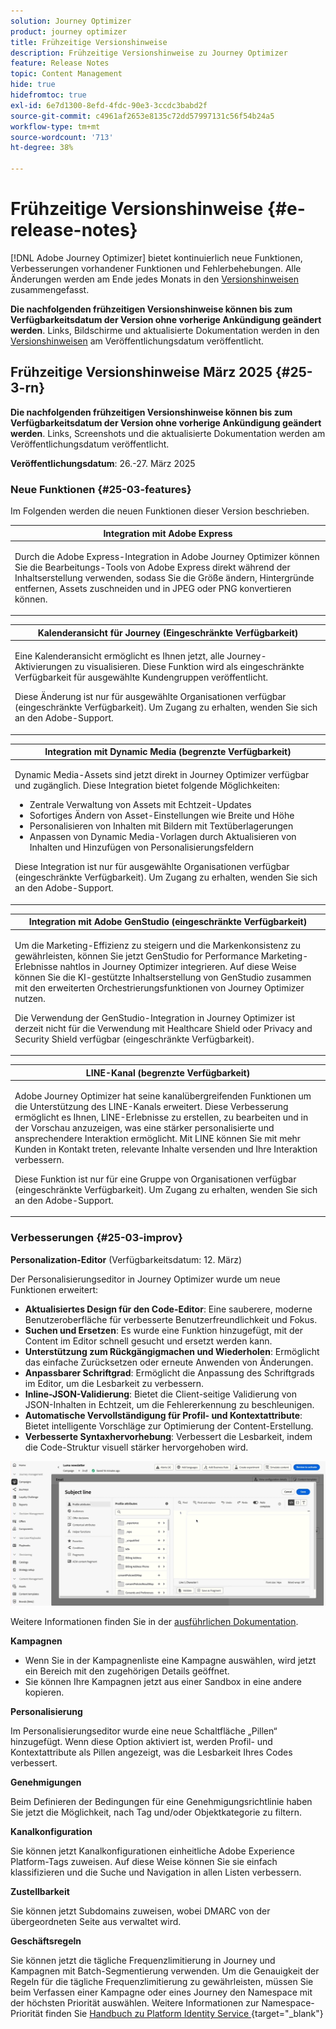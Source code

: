 ```yaml
---
solution: Journey Optimizer
product: journey optimizer
title: Frühzeitige Versionshinweise
description: Frühzeitige Versionshinweise zu Journey Optimizer
feature: Release Notes
topic: Content Management
hide: true
hidefromtoc: true
exl-id: 6e7d1300-8efd-4fdc-90e3-3ccdc3babd2f
source-git-commit: c4961af2653e8135c72dd57997131c56f54b24a5
workflow-type: tm+mt
source-wordcount: '713'
ht-degree: 38%

---
```


# Frühzeitige Versionshinweise {#e-release-notes}

[!DNL Adobe Journey Optimizer] bietet kontinuierlich neue Funktionen, Verbesserungen vorhandener Funktionen und Fehlerbehebungen. Alle Änderungen werden am Ende jedes Monats in den [Versionshinweisen](release-notes.md) zusammengefasst.

**Die nachfolgenden frühzeitigen Versionshinweise können bis zum Verfügbarkeitsdatum der Version ohne vorherige Ankündigung geändert werden**. Links, Bildschirme und aktualisierte Dokumentation werden in den [Versionshinweisen](release-notes.md) am Veröffentlichungsdatum veröffentlicht.


## Frühzeitige Versionshinweise März 2025 {#25-3-rn}


**Die nachfolgenden frühzeitigen Versionshinweise können bis zum Verfügbarkeitsdatum der Version ohne vorherige Ankündigung geändert werden**. Links, Screenshots und die aktualisierte Dokumentation werden am Veröffentlichungsdatum veröffentlicht.

**Veröffentlichungsdatum**: 26.-27. März 2025


### Neue Funktionen {#25-03-features}

Im Folgenden werden die neuen Funktionen dieser Version beschrieben.


<table>
<thead>
<tr>
<th><strong>Integration mit Adobe Express</strong><br/></th>
</tr>
</thead>
<tbody>
<tr>
<td>
<p>Durch die Adobe Express-Integration in Adobe Journey Optimizer können Sie die Bearbeitungs-Tools von Adobe Express direkt während der Inhaltserstellung verwenden, sodass Sie die Größe ändern, Hintergründe entfernen, Assets zuschneiden und in JPEG oder PNG konvertieren können.<p>
<!--p>For more information, refer to the <a href="../configuration/rule-sets.md">detailed documentation</a>.</p-->
</td>
</tr>
</tbody>
</table>

<table>
<thead>
<tr>
<th><strong>Kalenderansicht für Journey (Eingeschränkte Verfügbarkeit)</strong><br/></th>
</tr>
</thead>
<tbody>
<tr>
<td>
<p>Eine Kalenderansicht ermöglicht es Ihnen jetzt, alle Journey-Aktivierungen zu visualisieren. Diese Funktion wird als eingeschränkte Verfügbarkeit für ausgewählte Kundengruppen veröffentlicht.<p>
<p>Diese Änderung ist nur für ausgewählte Organisationen verfügbar (eingeschränkte Verfügbarkeit). Um Zugang zu erhalten, wenden Sie sich an den Adobe-Support.</p>
<!--p>For more information, refer to the <a href="../configuration/rule-sets.md">detailed documentation</a>.</p-->
</td>
</tr>
</tbody>
</table>

<table>
<thead>
<tr>
<th><strong>Integration mit Dynamic Media (begrenzte Verfügbarkeit)</strong><br/></th>
</tr>
</thead>
<tbody>
<tr>
<td>
<p>Dynamic Media-Assets sind jetzt direkt in Journey Optimizer verfügbar und zugänglich. Diese Integration bietet folgende Möglichkeiten:
<ul>
<li>Zentrale Verwaltung von Assets mit Echtzeit-Updates</li>
<li>Sofortiges Ändern von Asset-Einstellungen wie Breite und Höhe</li>
<li>Personalisieren von Inhalten mit Bildern mit Textüberlagerungen</li>
<li>Anpassen von Dynamic Media-Vorlagen durch Aktualisieren von Inhalten und Hinzufügen von Personalisierungsfeldern</li>
</ul>
<p>
<p>Diese Integration ist nur für ausgewählte Organisationen verfügbar (eingeschränkte Verfügbarkeit). Um Zugang zu erhalten, wenden Sie sich an den Adobe-Support.</p>
<!--p>For more information, refer to the <a href="../configuration/rule-sets.md">detailed documentation</a>.</p-->
</td>
</tr>
</tbody>
</table>



<table>
<thead>
<tr>
<th><strong>Integration mit Adobe GenStudio (eingeschränkte Verfügbarkeit)</strong><br/></th>
</tr>
</thead>
<tbody>
<tr>
<td>
<p>Um die Marketing-Effizienz zu steigern und die Markenkonsistenz zu gewährleisten, können Sie jetzt GenStudio for Performance Marketing-Erlebnisse nahtlos in Journey Optimizer integrieren. Auf diese Weise können Sie die KI-gestützte Inhaltserstellung von GenStudio zusammen mit den erweiterten Orchestrierungsfunktionen von Journey Optimizer nutzen.<p>
<p>Die Verwendung der GenStudio-Integration in Journey Optimizer ist derzeit nicht für die Verwendung mit Healthcare Shield oder Privacy and Security Shield verfügbar (eingeschränkte Verfügbarkeit).</p>
<!--p>For more information, refer to the <a href="../configuration/rule-sets.md">detailed documentation</a>.</p-->
</td>
</tr>
</tbody>
</table>

<table>
<thead>
<tr>
<th><strong>LINE-Kanal (begrenzte Verfügbarkeit)</strong><br/></th>
</tr>
</thead>
<tbody>
<tr>
<td>
<p>Adobe Journey Optimizer hat seine kanalübergreifenden Funktionen um die Unterstützung des LINE-Kanals erweitert. Diese Verbesserung ermöglicht es Ihnen, LINE-Erlebnisse zu erstellen, zu bearbeiten und in der Vorschau anzuzeigen, was eine stärker personalisierte und ansprechendere Interaktion ermöglicht. Mit LINE können Sie mit mehr Kunden in Kontakt treten, relevante Inhalte versenden und Ihre Interaktion verbessern.<p>
<p>Diese Funktion ist nur für eine Gruppe von Organisationen verfügbar (eingeschränkte Verfügbarkeit). Um Zugang zu erhalten, wenden Sie sich an den Adobe-Support.</p>
<!--p>For more information, refer to the <a href="../configuration/rule-sets.md">detailed documentation</a>.</p-->
</td>
</tr>
</tbody>
</table>

### Verbesserungen {#25-03-improv}

**Personalization-Editor** (Verfügbarkeitsdatum: 12. März)

Der Personalisierungseditor in Journey Optimizer wurde um neue Funktionen erweitert:

* **Aktualisiertes Design für den Code-Editor**: Eine sauberere, moderne Benutzeroberfläche für verbesserte Benutzerfreundlichkeit und Fokus.
* **Suchen und Ersetzen**: Es wurde eine Funktion hinzugefügt, mit der Content im Editor schnell gesucht und ersetzt werden kann.
* **Unterstützung zum Rückgängigmachen und Wiederholen**: Ermöglicht das einfache Zurücksetzen oder erneute Anwenden von Änderungen.
* **Anpassbarer Schriftgrad**: Ermöglicht die Anpassung des Schriftgrads im Editor, um die Lesbarkeit zu verbessern.
* **Inline-JSON-Validierung**: Bietet die Client-seitige Validierung von JSON-Inhalten in Echtzeit, um die Fehlererkennung zu beschleunigen.
* **Automatische Vervollständigung für Profil- und Kontextattribute**: Bietet intelligente Vorschläge zur Optimierung der Content-Erstellung.
* **Verbesserte Syntaxhervorhebung**: Verbessert die Lesbarkeit, indem die Code-Struktur visuell stärker hervorgehoben wird.

![Video mit der neuen Funktion im Personalization-Editor](assets/do-not-localize/personalization-editor.gif)

Weitere Informationen finden Sie in der [ausführlichen Dokumentation](../personalization/personalization-build-expressions.md).


**Kampagnen**

* Wenn Sie in der Kampagnenliste eine Kampagne auswählen, wird jetzt ein Bereich mit den zugehörigen Details geöffnet.
* Sie können Ihre Kampagnen jetzt aus einer Sandbox in eine andere kopieren.

**Personalisierung**

Im Personalisierungseditor wurde eine neue Schaltfläche „Pillen“ hinzugefügt. Wenn diese Option aktiviert ist, werden Profil- und Kontextattribute als Pillen angezeigt, was die Lesbarkeit Ihres Codes verbessert.

**Genehmigungen**

Beim Definieren der Bedingungen für eine Genehmigungsrichtlinie haben Sie jetzt die Möglichkeit, nach Tag und/oder Objektkategorie zu filtern.

**Kanalkonfiguration**

Sie können jetzt Kanalkonfigurationen einheitliche Adobe Experience Platform-Tags zuweisen. Auf diese Weise können Sie sie einfach klassifizieren und die Suche und Navigation in allen Listen verbessern.

**Zustellbarkeit**

Sie können jetzt Subdomains zuweisen, wobei DMARC von der übergeordneten Seite aus verwaltet wird.

**Geschäftsregeln**

Sie können jetzt die tägliche Frequenzlimitierung in Journey und Kampagnen mit Batch-Segmentierung verwenden. Um die Genauigkeit der Regeln für die tägliche Frequenzlimitierung zu gewährleisten, müssen Sie beim Verfassen einer Kampagne oder eines Journey den Namespace mit der höchsten Priorität auswählen. Weitere Informationen zur Namespace-Priorität finden Sie [ Handbuch zu Platform Identity Service ](https://experienceleague.adobe.com/en/docs/experience-platform/identity/features/identity-graph-linking-rules/namespace-priority){target="_blank"}